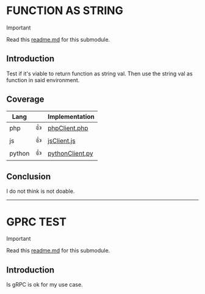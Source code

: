 # FUNCTION AS STRING

> [!IMPORTANT]
> Read this [readme.md](FUNCTION_AS_STRING%2Freadme.md) for this submodule.

## Introduction
Test if it's viable to return function as string val. Then use the string val as function in said environment.

## Coverage
| Lang   || Implementation                     |
|--------|---|---------------------------------|
| php    | 👍| [phpClient.php](FUNCTION_AS_STRING/phpClient.php)  |
| js     | 👍| [jsClient.js](FUNCTION_AS_STRING/jsClient.js)      |
| python | 👍| [pythonClient.py](FUNCTION_AS_STRING/pythonClient.py)|

## Conclusion 
I do not think is not doable. 

---

# GPRC TEST
> [!IMPORTANT]
> Read this [readme.md](GRPC_TEST%2Freadme.md) for this submodule.

## Introduction
Is gRPC is ok for my use case.

